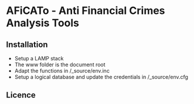 # AFiCATo - Anti Financial Crimes Analysis Tools

## Installation
* Setup a LAMP stack
* The www folder is the document root
* Adapt the functions in /_source/env.inc
* Setup a logical database and update the credentials in /_source/env.cfg

## Licence
